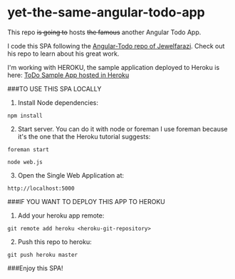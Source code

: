 yet-the-same-angular-todo-app
=============================

This repo <strike>is going to</strike> hosts <strike>the famous</strike> another Angular Todo App.

I code this SPA following the [Angular-Todo repo of Jewelfarazi][url-repo]. Check out his repo to learn about his great work. 

I'm working with HEROKU, the sample application deployed to Heroku is  here: [ToDo Sample App hosted in Heroku][heroku-app]

###TO USE THIS SPA LOCALLY

1) Install Node dependencies: 

```
npm install
```

2) Start server. You can do it with node or foreman I use foreman because it's the one that the Heroku tutorial suggests: 

```
foreman start
```

```
node web.js
```

3) Open the Single Web Application at: 

```
http://localhost:5000
```


###IF YOU WANT TO DEPLOY THIS APP TO HEROKU

1) Add your heroku app remote: 

```
git remote add heroku <heroku-git-repository>
```

2) Push this repo to heroku: 

```
git push heroku master
```

###Enjoy this SPA!

[url-repo]: https://github.com/jewelfarazi/angular-todo
[heroku-app]: http://sheltered-dawn-9351.herokuapp.com
